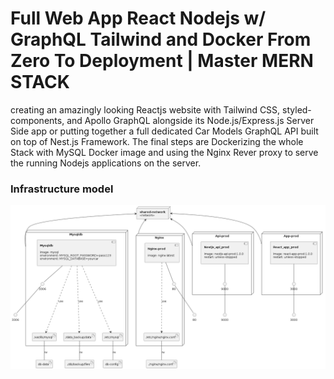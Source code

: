 # Full Web App React Nodejs w/ GraphQL Tailwind and Docker From Zero To Deployment | Master MERN STACK

creating an amazingly looking Reactjs website with Tailwind CSS, styled-components, and Apollo GraphQL alongside its Node.js/Express.js Server Side app or putting together a full dedicated Car Models GraphQL API built on top of Nest.js Framework. The final steps are Dockerizing the whole Stack with MySQL Docker image and using the Nginx Rever proxy to serve the running Nodejs applications on the server. 

### Infrastructure model

![Insfrastructure model](.infragenie/infrastructure_model.png)